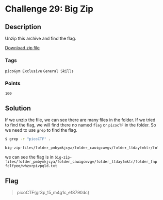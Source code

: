 # Challenge 29: Big Zip

## Description

Unzip this archive and find the flag.

[Download zip file](https://artifacts.picoctf.net/c/554/big-zip-files.zip)

### Tags

`picoGym Exclusive` `General Skills`

### Points

`100`

## Solution

If we unzip the file, we can see there are many files in the folder. If we tried to find the flag, we will find there no named `flag` or `picocTF` in the folder. So we need to use `grep` to find the flag.

```bash
$ grep -r "picoCTF" .

big-zip-files/folder_pmbymkjcya/folder_cawigcwvgv/folder_ltdayfmktr/folder_fnpfclfyee/whzxrpivpqld.txt:information on the record will last a billion years. Genes and brains and books encode picoCTF{gr3p_15_m4g1c_ef8790dc}

```

we can see the flag is in `big-zip-files/folder_pmbymkjcya/folder_cawigcwvgv/folder_ltdayfmktr/folder_fnpfclfyee/whzxrpivpqld.txt`

## Flag

> picoCTF{gr3p_15_m4g1c_ef8790dc}
